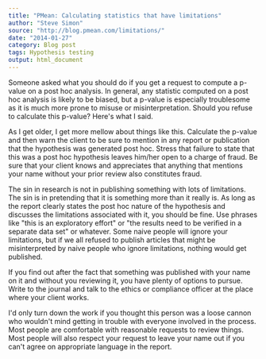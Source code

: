 ```yaml
---
title: "PMean: Calculating statistics that have limitations"
author: "Steve Simon"
source: "http://blog.pmean.com/limitations/"
date: "2014-01-27"
category: Blog post
tags: Hypothesis testing
output: html_document
---
```


Someone asked what you should do if you get a request to compute a
p-value on a post hoc analysis. In general, any statistic computed on a
post hoc analysis is likely to be biased, but a p-value is especially
troublesome as it is much more prone to misuse or misinterpretation.
Should you refuse to calculate this p-value? Here's what I
said.

<!---More--->

As I get older, I get more mellow about things like this. Calculate the
p-value and then warn the client to be sure to mention in any report or
publication that the hypothesis was generated post hoc. Stress that
failure to state that this was a post hoc hypothesis leaves him/her open
to a charge of fraud. Be sure that your client knows and appreciates
that anything that mentions your name without your prior review also
constitutes fraud.

The sin in research is not in publishing something with lots of
limitations. The sin is in pretending that it is something more than it
really is. As long as the report clearly states the post hoc nature of
the hypothesis and discusses the limitations associated with it, you
should be fine. Use phrases like "this is an exploratory effort" or "the
results need to be verified in a separate data set" or whatever. Some
naive people will ignore your limitations, but if we all refused to
publish articles that might be misinterpreted by naive people who ignore
limitations, nothing would get published.

If you find out after the fact that something was published with your
name on it and without you reviewing it, you have plenty of options to
pursue. Write to the journal and talk to the ethics or compliance
officer at the place where your client works.

I'd only turn down the work if you thought this person was a loose
cannon who wouldn't mind getting in trouble with everyone involved in
the process. Most people are comfortable with reasonable requests to
review things. Most people will also respect your request to leave your
name out if you can't agree on appropriate language in the report.


